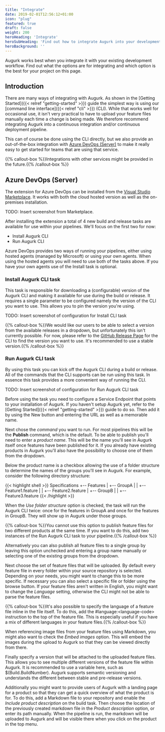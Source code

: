 ```yaml
---
title: "Integrate"
date: 2019-02-01T12:56:12+01:00
icon: "plug"
featured: true
draft: false
weight: 200
heroHeading: 'Integrate'
heroSubHeading: 'Find out how to integrate Augurk into your development workflow.'
heroBackground: ''
---
```

Augurk works best when you integrate it with your existing development workflow. Find out what the options are for integrating and which option is the best for your project on this page.

## Introduction
There are many ways of integrating with Augurk. As shown in the [Getting Started]({{< relref "getting-started" >}}) guide the simplest way is using our [command line interface]({{< relref "cli" >}}) (CLI). While that works well for occasional use, it isn't very practical to have to upload your feature files manually each time a change is being made. We therefore recommend integrating Augurk into a continuous integration and/or continuous deployment pipeline.

This can of course be done using the CLI directly, but we also provide an out-of-the-box integration with [Azure DevOps (Server)](https://azure.microsoft.com/en-us/services/devops/) to make it really easy to get started for teams that are using that service.

{{% callout-box %}}Integrations with other services might be provided in the future.{{% /callout-box %}}

## Azure DevOps (Server)
The extension for Azure DevOps can be installed from the [Visual Studio Marketplace](https://marketplace.visualstudio.com/items?itemName=augurk.augurk). It works with both the cloud hosted version as well as the on-premises installation.

TODO: Insert screenshot from Marketplace.

After installing the extension a total of 4 new build and release tasks are available for use within your pipelines. We'll focus on the first two for now:

* Install Augurk CLI
* Run Augurk CLI

Azure DevOps provides two ways of running your pipelines, either using hosted agents (managed by Microsoft) or using your own agents. When using the hosted agents you will need to use both of the tasks above. If you have your own agents use of the Install task is optional.

### Install Augurk CLI task
This task is responsible for downloading a (configurable) version of the Augurk CLI and making it available for use during the build or release. It requires a single parameter to be configured namely the version of the CLI you want to use. This allows you to pin the version you're using.

TODO: Insert screenshot of configuration for Install CLI task

{{% callout-box %}}We would like our users to be able to select a version from the available releases in a dropdown, but unfortunately this isn't currently possible. For now, please refer to the [GitHub Release Page](https://github.com/augurk/Augurk.CommandLine/releases) for the CLI to find the version you want to use. It's recommended to use a stable version.{{% /callout-box %}}

### Run Augurk CLI task
By using this task you can kick off the Augurk CLI during a build or release. All of the commands that the CLI supports can be run using this task. In essence this task provides a more convenient way of running the CLI.

TODO: Insert screenshot of configuration for Run Augurk CLI task

Before using the task you need to configure a Service Endpoint that points to your installation of Augurk. If you haven't setup Augurk yet, refer to the [Getting Started]({{< relref "getting-started" >}}) guide to do so. Then add it by using the New button and entering the URL as well as a memorable name.

Next chose the *command* you want to run. For most pipelines this will be the **Publish** command, which is the default. To be able to publish you'll need to enter a *product name*. This will be the name you'll see in Augurk itself once features have been published for it. If you already have existing products in Augurk you'll also have the possibility to choose one of them from the dropdown.

Below the product name is a checkbox allowing the use of a folder structure to determine the names of the groups you'll see in Augurk. For example, consider the following directory structure:

{{< highlight shell >}}
Specifications
+-- Features
|   +-- GroupA
|   |   +-- Feature1.feature
|   |   +-- Feature2.feature
|   +-- GroupB
|   |   +-- Feature3.feature
{{< /highlight >}}

When the *Use folder structure* option is checked, the task will run the Augurk CLI twice: once for the features in GroupA and once for the features in GroupB. They will show up in Augurk under those groups.

{{% callout-box %}}You cannot use this option to publish feature files for two different products at the same time. If you want to do this, add two instances of the Run Augurk CLI task to your pipeline.{{% /callout-box %}}

Alternatively you can also publish all feature files to a single group by leaving this option unchecked and entering a group name manually or selecting one of the existing groups from the dropdown.

Next choose the set of feature files that will be uploaded. By default every feature file in every folder within your source repository is selected. Depending on your needs, you might want to change this to be more specific. If necessary you can also select a specific file or folder using the browse button. If your feature files aren't written in English, you might want to change the *Language* setting, otherwise the CLI might not be able to parse the feature files.

{{% callout-box %}}It's also possible to specify the language of a feature file inline in the file itself. To do this, add the #language:&lt;language-code&gt; instruction to the top of the feature file. This is especially useful if you have a mix of different languages in your feature files.{{% /callout-box %}}

When referencing image files from your feature files using Markdown, you might also want to check the *Embed images* option. This will embed the images during the upload to Augurk so that they can be viewed directly from there.

Finally specify a version that will be attached to the uploaded feature files. This allows you to see multiple different versions of the feature file within Augurk. It is recommended to use a variable here, such as $(Build.BuildNumber). Augurk supports semantic versioning and understands the different between stable and pre-release versions.

Additionally you might want to provide users of Augurk with a landing page for a product so that they can get a quick overview of what the product is for. To do this, add a Markdown file to your repository and enable the *Include product description* on the build task. Then choose the location of the previously created markdown file in the *Product description* option, or enter its path manually. When the pipeline is run, the markdown will be uploaded to Augurk and will be visible there when you click on the product in the top menu.
